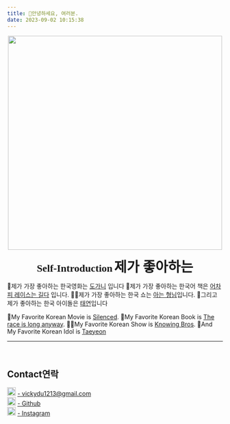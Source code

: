 ```yaml
---
title: 👋안녕하세요, 여러분.
date: 2023-09-02 10:15:38
---
```

<div align=center>
<img src="/picture/author.jpg" width = "500" height = "500"/>  


**<font face="cursive" font size=5>Self-Introduction</font>**
**<font face="KN6" font size=6>제가 좋아하는</font>**
</div>

🍿제가 가장 좋아하는 한국영화는 [도가니](https://ko.wikipedia.org/wiki/%EB%8F%84%EA%B0%80%EB%8B%88_(%EC%98%81%ED%99%94)) 입니다
📕제가 가장 좋아하는 한국어 책은 [어차피 레이스는 길다](https://blog.naver.com/2745668/221339776880) 입니다.
👩🎤제가 가장 좋아하는 한국 쇼는 [아는 형님](https://www.youtube.com/@Knowingbros)입니다.
🎤그리고 제가 좋아하는 한국 아이돌은 [태연](https://www.youtube.com/@taeyeonofficial)입니다

🍿My Favorite Korean Movie is [Silenced](https://en.wikipedia.org/wiki/Silenced_(film)).
📕My Favorite Korean Book is [The race is long anyway](https://baike.baidu.com/item/%E5%8F%8D%E6%AD%A3%E7%AB%9E%E8%B5%9B%E8%BF%98%E5%BE%88%E9%95%BF/19270148).
👩‍🎤My Favorite Korean Show is [Knowing Bros](https://www.youtube.com/@Knowingbros).
🎤And My Favorite Korean Idol is [Taeyeon](https://www.youtube.com/@taeyeonofficial)
***


<br />

## Contact연락 

<html>
    <head>
        <title>Contact</title>
    </head>
    <body>
        <img src="/picture/mail.png" width = "20" height = "20"/>
        <a href="mailto:vickydu1213@gmail.com">- vickydu1213@gmail.com</a>
        <br />
        <img src="/picture/github.png" width = "20" height = "20"/>
        <a href="https://github.com/Viiiikedy">- Github</a>
        <br />
        <img src="/picture/ins.png" width = "20" height = "20"/>
        <a href="https://www.instagram.com/viii.iiicky/">- Instagram</a>
    </body>
</html>